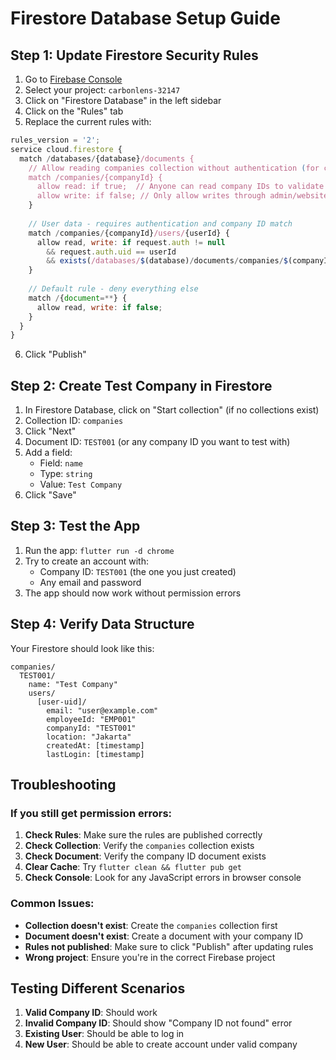# Firestore Database Setup Guide

## Step 1: Update Firestore Security Rules

1. Go to [Firebase Console](https://console.firebase.google.com/)
2. Select your project: `carbonlens-32147`
3. Click on "Firestore Database" in the left sidebar
4. Click on the "Rules" tab
5. Replace the current rules with:

```javascript
rules_version = '2';
service cloud.firestore {
  match /databases/{database}/documents {
    // Allow reading companies collection without authentication (for company ID validation)
    match /companies/{companyId} {
      allow read: if true;  // Anyone can read company IDs to validate them
      allow write: if false; // Only allow writes through admin/website
    }
    
    // User data - requires authentication and company ID match
    match /companies/{companyId}/users/{userId} {
      allow read, write: if request.auth != null 
        && request.auth.uid == userId
        && exists(/databases/$(database)/documents/companies/$(companyId));
    }
    
    // Default rule - deny everything else
    match /{document=**} {
      allow read, write: if false;
    }
  }
}
```

6. Click "Publish"

## Step 2: Create Test Company in Firestore

1. In Firestore Database, click on "Start collection" (if no collections exist)
2. Collection ID: `companies`
3. Click "Next"
4. Document ID: `TEST001` (or any company ID you want to test with)
5. Add a field:
   - Field: `name`
   - Type: `string`
   - Value: `Test Company`
6. Click "Save"

## Step 3: Test the App

1. Run the app: `flutter run -d chrome`
2. Try to create an account with:
   - Company ID: `TEST001` (the one you just created)
   - Any email and password
3. The app should now work without permission errors

## Step 4: Verify Data Structure

Your Firestore should look like this:

```
companies/
  TEST001/
    name: "Test Company"
    users/
      [user-uid]/
        email: "user@example.com"
        employeeId: "EMP001"
        companyId: "TEST001"
        location: "Jakarta"
        createdAt: [timestamp]
        lastLogin: [timestamp]
```

## Troubleshooting

### If you still get permission errors:

1. **Check Rules**: Make sure the rules are published correctly
2. **Check Collection**: Verify the `companies` collection exists
3. **Check Document**: Verify the company ID document exists
4. **Clear Cache**: Try `flutter clean && flutter pub get`
5. **Check Console**: Look for any JavaScript errors in browser console

### Common Issues:

- **Collection doesn't exist**: Create the `companies` collection first
- **Document doesn't exist**: Create a document with your company ID
- **Rules not published**: Make sure to click "Publish" after updating rules
- **Wrong project**: Ensure you're in the correct Firebase project

## Testing Different Scenarios

1. **Valid Company ID**: Should work
2. **Invalid Company ID**: Should show "Company ID not found" error
3. **Existing User**: Should be able to log in
4. **New User**: Should be able to create account under valid company 